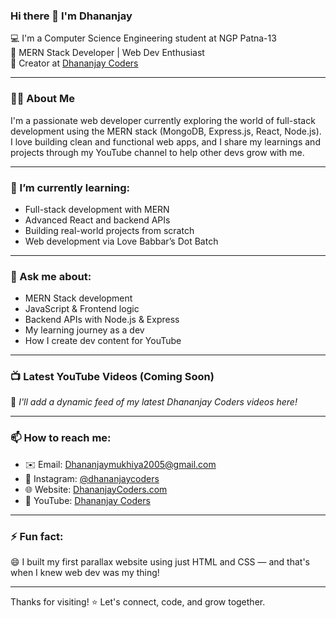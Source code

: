 ### Hi there 👋 I'm Dhananjay

💻 I'm a Computer Science Engineering student at NGP Patna-13  
🚀 MERN Stack Developer | Web Dev Enthusiast  
🎥 Creator at [Dhananjay Coders](https://www.youtube.com/@DhananjayCoders)

---

### 👨‍💻 About Me

I'm a passionate web developer currently exploring the world of full-stack development using the MERN stack (MongoDB, Express.js, React, Node.js).  
I love building clean and functional web apps, and I share my learnings and projects through my YouTube channel to help other devs grow with me.

---

### 🌱 I’m currently learning:

- Full-stack development with MERN  
- Advanced React and backend APIs  
- Building real-world projects from scratch  
- Web development via Love Babbar’s Dot Batch

---

### 💬 Ask me about:

- MERN Stack development  
- JavaScript & Frontend logic  
- Backend APIs with Node.js & Express  
- My learning journey as a dev  
- How I create dev content for YouTube

---

### 📺 Latest YouTube Videos (Coming Soon)

📌 *I'll add a dynamic feed of my latest Dhananjay Coders videos here!*

---

### 📫 How to reach me:

- ✉️ Email: [Dhananjaymukhiya2005@gmail.com](mailto:Dhananjaymukhiya2005@gmail.com)  
- 📱 Instagram: [@dhananjaycoders](https://www.instagram.com/dhananjaycoders/)  
- 🌐 Website: [DhananjayCoders.com](https://dhananjaycoders.com)  
- 🔗 YouTube: [Dhananjay Coders](https://www.youtube.com/@DhananjayCoders)

---

### ⚡ Fun fact:

😄 I built my first parallax website using just HTML and CSS — and that's when I knew web dev was my thing!

---

Thanks for visiting! ⭐ Let's connect, code, and grow together.
